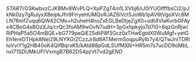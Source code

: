 $START$rO3KwbvzCJKBMv8WvPLQ+XpPZgT4m1LXVbj6/iJ0iYUOlfffbsCi2/pJkNk0zy7gRulyxX8eipkJfn9FrryeHUMQvRJAZ6iVct5JoWb1pAV6tVgoXVc8MLN76mfZuqq6QW42CMs+h2uheH4hoZxEGLBe0tjeZgX0+odt4VIaKvrbGFAyx4CBoG4sBOzXJq/crQc3foAM9wOvN7udH+3pGxhpkyjo7d7l0+6qzGnRjw/RiPHaP5a5O4mBQE+bG779peQiE25dliP8f3Gcz0xTHwEgtdX0WuMgf+yetGEh1ereDTHpk8Nei29LNYXGrZCzzJr8d8ATMermSoqpuRyIb7y4/QTwJnITDRlIuVviY1g2HB40oK4QIfBqrxK5/kAtd88pGdLSUfMXN+HR5m7s7ucDD9oMbLnxl71SDUMkUP/VxmgB7B62D54pzVt7vd2g$END$